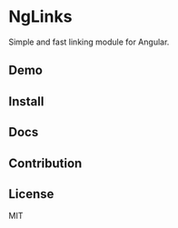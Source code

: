 # NgLinks
Simple and fast linking module for Angular.

## Demo

## Install

## Docs

## Contribution

## License
MIT
